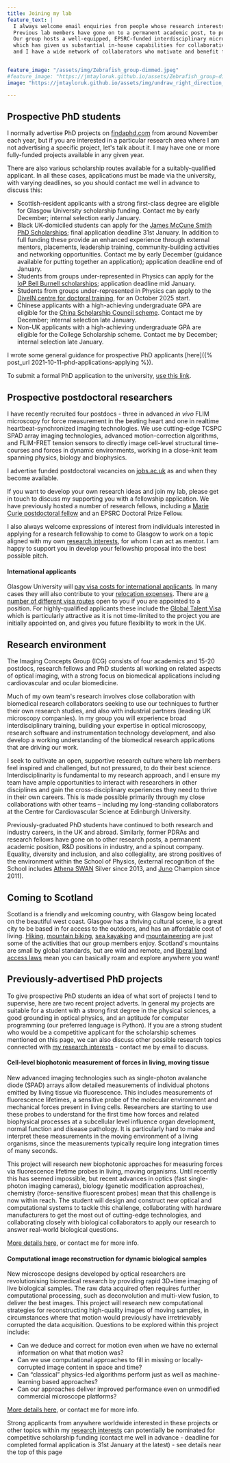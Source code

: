 ```yaml
---
title: Joining my lab
feature_text: |
  I always welcome email enquiries from people whose research interests overlap with my own. 
  Previous lab members have gone on to a permanent academic post, to postdoctoral research, and to industry.
  Our group hosts a well-equipped, EPSRC-funded interdisciplinary microscopy laboratory,
  which has given us substantial in-house capabilities for collaborative research at the life sciences interface,
  and I have a wide network of collaborators who motivate and benefit from our technology development research for *in vivo* imaging.


feature_image: "/assets/img/Zebrafish_group-dimmed.jpeg"
#feature_image: "https://jmtayloruk.github.io/assets/Zebrafish_group-dimmed.jpeg"
image: "https://jmtayloruk.github.io/assets/img/undraw_right_direction_tge8.png"

---
```


## Prospective PhD students

I normally advertise PhD projects on [findaphd.com](https://www.findaphd.com) from around November each year, 
but if you are interested in a particular research area where I am not advertising a specific project, let's talk about it.
I may have one or more fully-funded projects available in any given year.

There are also various scholarship routes available for a suitably-qualified applicant.
In all these cases, applications must be made via the university, with varying deadlines, so you should contact me well in advance to discuss this: 

- Scottish-resident applicants with a strong first-class degree are eligible for Glasgow University scholarship funding. Contact me by early December; internal selection early January.
- Black UK-domiciled students can apply for the [James McCune Smith PhD Scholarships](https://www.gla.ac.uk/scholarships/mccune-smith); final application deadline 31st January. 
In addition to full funding these provide an enhanced experience through external mentors, placements, leadership training, community-building activities and networking opportunities.
Contact me by early December (guidance available for putting together an application); application deadline end of January.
- Students from groups under-represented in Physics can apply for the [IoP Bell Burnell scholarships](https://www.iop.org/about/support-grants/bell-burnell-fund); application deadline mid January.
- Students from groups under-represented in Physics can apply to the [DiveIN centre for doctoral training](https://www.divein.org.uk), for an October 2025 start.
- Chinese applicants with a high-achieving undergraduate GPA are eligible for the [China Scholarship Council scheme](https://www.gla.ac.uk/scholarships/thechinascholarshipcouncil).
Contact me by December; internal selection late January.
- Non-UK applicants with a high-achieving undergraduate GPA are eligible for the College Scholarship scheme. Contact me by December; internal selection late January.

I wrote some general guidance for prospective PhD applicants [here]({% post_url 2021-10-11-phd-applications-applying %}).

To submit a formal PhD application to the university, [use this link](https://www.gla.ac.uk/postgraduate/research/physicsastronomy/#tab=apply).

## Prospective postdoctoral researchers

I have recently recruited four postdocs - three in advanced *in vivo* FLIM microscopy for force measurement in the beating heart
and one in realtime heartbeat-synchronized imaging technologies. 
We use cutting-edge TCSPC SPAD array imaging technologies, advanced motion-correction algorithms, and FLIM-FRET tension sensors to directly image cell-level structural time-courses and forces in dynamic environments, 
working in a close-knit team spanning physics, biology and biophysics.

I advertise funded postdoctoral vacancies on [jobs.ac.uk](https://www.jobs.ac.uk) as and when they become available.

If you want to develop your own research ideas and join my lab, please get in touch to discuss my supporting you with a fellowship application.
We have previously hosted a number of research fellows, including a [Marie Curie postdoctoral fellow](https://ec.europa.eu/research/mariecurieactions/actions/postdoctoral-fellowships)
and an EPSRC Doctoral Prize Fellow.

I also always welcome expressions of interest from individuals interested in applying for a research fellowship to come to Glasgow
to work on a topic aligned with my own [research interests](/research/),
for whom I can act as mentor. I am happy to support you in develop your fellowship proposal into the best possible pitch.

#### International applicants

Glasgow University will [pay visa costs for international applicants](https://www.gla.ac.uk/myglasgow/pod/recruitment/relocatingtoglasgow/glasgowwelcome/visitingglasgow/relocatingtoglasgow/relocation).
In many cases they will also contribute to your [relocation expenses](https://www.gla.ac.uk/myglasgow/pod/recruitment/relocatingtoglasgow/glasgowwelcome/visitingglasgow/relocatingtoglasgow/relocation).
There are [a number of different visa routes](https://www.gla.ac.uk/myglasgow/pod/recruitment/visasimmigration) open to you if you are appointed to a position.
For highly-qualified applicants these include the [Global Talent Visa](https://www.gla.ac.uk/myglasgow/pod/recruitment/visasimmigration/overviewoftheglobaltalentvisa) which is particularly attractive as it is not time-limited to the project you are initially appointed on, and gives you future flexibility to work in the UK. 


## Research environment
The Imaging Concepts Group (ICG) consists of four academics and 15-20 postdocs, research fellows and PhD students 
all working on related aspects of optical imaging, with a strong focus on biomedical applications including cardiovascular and ocular biomedicine.

Much of my own team's research involves close collaboration with biomedical research collaborators seeking to use our techniques to further their own research studies,
and also with industrial partners (leading UK microscopy companies).
In my group you will experience broad interdisciplinary training, building your expertise in optical microscopy, research software and instrumentation technology development, 
and also develop a working understanding of the biomedical research applications that are driving our work. 

I seek to cultivate an open, supportive research culture where lab members feel inspired and challenged, but not pressured, to do their best science. 
Interdisciplinarity is fundamental to my research approach, and I ensure my team have ample opportunities to interact with researchers in other disciplines 
and gain the cross-disciplinary experiences they need to thrive in their own careers. 
This is made possible primarily through my close collaborations with other teams – including my long-standing collaborators
at the Centre for Cardiovascular Science at Edinburgh University.

Previously-graduated PhD students have continued to both research and industry careers, in the UK and abroad.
Similarly, former PDRAs and research fellows have gone on to other research posts, a permanent academic position, R&D positions in industry, and a spinout company. 
Equality, diversity and inclusion, and also collegiality, are strong positives of the environment within the School of Physics,
 (external recognition of the School includes [Athena SWAN](https://advance-he.ac.uk/equality-charters/athena-swan-charter) Silver since 2013, and [Juno](https://www.iop.org/about/IOP-diversity-inclusion/project-juno) Champion since 2011). 



## Coming to Scotland

Scotland is a friendly and welcoming country, with Glasgow being located on the beautiful west coast.
Glasgow has a thriving cultural scene, is a great city to be based in for access to the outdoors, and has an affordable cost of living.
[Hiking](https://www.muchbetteradventures.com/magazine/hiking-in-scotland-11-of-the-best-hikes-in-the-country),
[mountain biking](https://www.visitscotland.com/see-do/active/mountain-biking), 
[sea kayaking](https://www.wildernessscotland.com/blog/top-10-scottish-sea-kayaking-spots)
and [mountaineering](https://www.ellis-brigham.com/news-and-blogs/25-scottish-winter-classics) are just some of the activities that our group members enjoy.
Scotland's mountains are small by global standards, but are wild and remote, and [liberal land access laws](https://en.wikipedia.org/wiki/Scottish_Outdoor_Access_Code) mean you can basically roam and explore anywhere you want!

## Previously-advertised PhD projects

To give prospective PhD students an idea of what sort of projects I tend to supervise, here are two recent project adverts.
In general my projects are suitable for a student with a strong first degree in the physical sciences, a good grounding in optical physics, and an aptitude for computer programming (our preferred language is Python).
If you are a strong student who would be a competitive applicant for the scholarship schemes mentioned on this page, we can also discuss other possible research topics connected with [my research interests](https://jmtayloruk.github.io/research) - contact me by email to discuss. 

#### Cell-level biophotonic measurement of forces in living, moving tissue

New advanced imaging technologies such as single-photon avalanche diode (SPAD) arrays allow detailed measurements of individual photons emitted by living tissue via fluorescence.
This includes measurements of fluorescence lifetimes, a sensitive probe of the molecular environment and mechanical forces present in living cells. 
Researchers are starting to use these probes to understand for the first time how forces and related biophysical processes at a subcellular level 
influence organ development, normal function and disease pathology. 
It is particularly hard to make and interpret these measurements in the moving environment of a living organisms, 
since the measurements typically require long integration times of many seconds.

This project will research new biophotonic approaches for measuring forces via fluorescence lifetime probes in living, moving organisms. 
Until recently this has seemed impossible, but recent advances in optics (fast single-photon imaging cameras), biology (genetic modification approaches), 
chemistry (force-sensitive fluorescent probes) mean that this challenge is now within reach. 
The student will design and construct new optical and computational systems to tackle this challenge, 
collaborating with hardware manufacturers to get the most out of cutting-edge technologies, 
and collaborating closely with biological collaborators to apply our research to answer real-world biological questions. 

[More details here](https://www.findaphd.com/phds/project/cell-level-biophotonic-measurement-of-forces-in-living-moving-tissue/?p168272), or contact me for more info.

#### Computational image reconstruction for dynamic biological samples

New microscope designs developed by optical researchers are revolutionising biomedical research by providing rapid 3D+time imaging of live biological samples. 
The raw data acquired often requires further computational processing, such as deconvolution and multi-view fusion, to deliver the best images. 
This project will research new computational strategies for reconstructing high-quality images of moving samples, 
in circumstances where that motion would previously have irretrievably corrupted the data acquisition. 
Questions to be explored within this project include:
- Can we deduce and correct for motion even when we have no external information on what that motion was?
- Can we use computational approaches to fill in missing or locally-corrupted image content in space and time?
- Can “classical” physics-led algorithms perform just as well as machine-learning based approaches?
- Can our approaches deliver improved performance even on unmodified commercial microscope platforms?

[More details here](https://www.findaphd.com/phds/project/computational-image-reconstruction-for-dynamic-biological-samples/?p168268), or contact me for more info. 

Strong applicants from anywhere worldwide interested in these projects or other topics within my [research interests](/research/)
can potentially be nominated for competitive scholarship funding (contact me well in advance - deadline for completed formal application is 31st January at the latest) - see details near the top of this page
